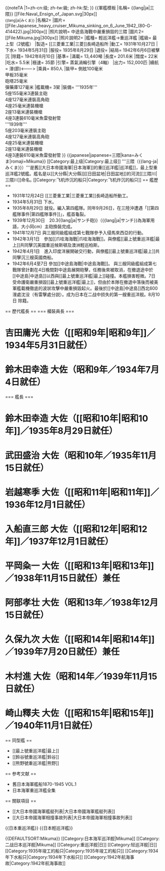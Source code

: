 {{noteTA
|1=zh-cn:级; zh-tw:級; zh-hk:型;
}}
{{軍艦模板
|名稱= {{lang|ja|三隈}} [[File:Naval_Ensign_of_Japan.svg|30px]]<br /><small>{{lang|ja|みくま}}</small>
|名稱2= 
|圖片= [[File:Japanese_heavy_cruiser_Mikuma_sinking_on_6_June_1942_(80-G-414422).jpg|300px]]
|照片說明= 中途島海戰中嚴重損毀的三隈
|圖片2= [[File:Mikuma.jpg|300px]]
|照片說明2= 
|艦種= 輕巡洋艦→重巡洋艦
|艦級= 最上型（2號艦）
|製造= [[三菱重工業|三菱]]長崎造船所
|動工= 1931年10月27日
|下水= 1934年5月31日
|服役= 1935年8月29日
|退役= 
|結局= 1942年6月6日被擊沉
|除籍= 1942年8月10日
|基準= 
|滿載= 13,440噸
|長度= 201.6米
|闊度= 22米
|吃水= 5.5米
|極速= 35節
|引擎= 蒸氣渦輪引擎（4軸）
|出力= 152,000匹
|續航= <!--->浬(節)<--->
|乘員= 850人
|裝甲= 側舷100毫米<br />甲板35毫米<br />砲塔25毫米<br />彈藥庫127毫米
|艦載機= 3架
|裝備= '''1935年'''<br />5座155毫米3連裝主砲<br />4座127毫米連裝高角砲<br />4座25毫米連裝機槍<br />2座13毫米連裝機槍<br />4座3連裝610毫米魚雷發射管<br />'''1939年'''<br />5座203毫米連裝主砲<br />4座127毫米連裝高角砲<br />4座25毫米連裝機槍<br />2座13毫米連裝機槍<br />4座3連裝610毫米魚雷發射管
}}
{{japanese|japanese=三隈|kana=みくま|romaji=Mikuma}}
[[Category:最上级|Category:最上级]]
'''三隈（{{lang-ja|みくま}}）'''是舊[[大日本帝國海軍|日本海軍]]的重[[巡洋艦|巡洋艦]]，最上型重巡洋艦2號艦。艦名是以[[大分縣|大分縣]][[日田盆地|日田盆地]]的河流[[三隈川|三隈川]]命名｡
[[Category:飞机炸沉的船只|Category:飞机炸沉的船只]]
== 艦歷 ==
* 1931年12月24日 [[三菱重工業|三菱重工業]]長崎造船所動工。
* 1934年5月31日 下水。
* 1935年8月29日 就役。編入第四艦隊。同年9月26日，在三陸沖遭遇「[[第四艦隊事件|第四艦隊事件]]」，艦首龜裂。
* 1939年12月30日　20.3{{lang|ja|サンチ砲}}（{{lang|ja|サンチ}}為海軍用語，大小同cm）主砲換裝完成。
* 1941年12月7日 與三艘同級艦組成第七戰隊參予入侵馬來西亞的行動。
* 1942年3月1日　參加[[爪哇海海戰|爪哇海海戰]]。與僚艦[[最上號重巡洋艦|最上]]共同擊沉美國重巡候斯頓及澳洲輕巡柏斯。
* 1942年4月1日　進入印度洋展開破交行動，與僚艦[[最上號重巡洋艦|最上]]共同擊沉三艘英國商船。
* 1942年6月4至7日 參加[[中途島海戰|中途島海戰]]。 與三艘同級艦組成第七戰隊曾計劃在4日晚間對中途島展開砲擊，任務後來被取消，在撤退途中於[[中途島|中途島]]以西與[[最上號重巡洋艦|最上]]碰撞。本艦損害輕微。7日　受命護衛嚴重損毀[[最上號重巡洋艦|最上]]，但由於本隊在撤退中落後而被美軍艦載機徹底的波狀攻擊中嚴重損毀起火。最後於[[中途島|中途島]]西北600浬處沈没（有雷擊處分説）。成为日本在二战中损失的第一艘重巡洋舰。8月10日 除籍。

== 歷代艦長 ==
=== 艤裝員長 ===
# 吉田庸光 大佐（[[昭和9年|昭和9年]]／1934年5月31日就任）
# 鈴木田幸造 大佐（昭和9年／1934年7月4日就任）

=== 艦長 ===
# 鈴木田幸造 大佐（[[昭和10年|昭和10年]]／1935年8月29日就任）
# 武田盛治 大佐（昭和10年／1935年11月15日就任）
# 岩越寒季 大佐（[[昭和11年|昭和11年]]／1936年12月1日就任）
# 入船直三郎 大佐（[[昭和12年|昭和12年]]／1937年12月1日就任）
# 平岡粂一 大佐（[[昭和13年|昭和13年]]／1938年11月15日就任）兼任
# 阿部孝壮 大佐（昭和13年／1938年12月15日就任）
# 久保九次 大佐（[[昭和14年|昭和14年]]／1939年7月20日就任）兼任
# 木村進 大佐（昭和14年／1939年11月15日就任）
# 崎山釋夫 大佐（[[昭和15年|昭和15年]]／1940年11月1日就任）

== 同型艦 ==
* [[最上號重巡洋艦|最上]]
* [[鈴谷號重巡洋艦|鈴谷]]
* [[熊野號重巡洋艦|熊野]]

== 参考文献 ==
* 舊日本海軍艦船1870-1945 VOL.1
* 日本海軍重巡洋艦全集

== 關联項目 ==
* [[大日本帝國海軍艦艇列表|大日本帝國海軍艦艇列表]]
* [[大日本帝國海軍相撞事故列表|大日本帝國海軍相撞事故列表]]

{{日本重巡洋艦}}
{{日本輕巡洋艦}}

{{DEFAULTSORT:Mikuma}}
[[Category:日本海军巡洋舰|Mikuma]]
[[Category:二战日本巡洋舰|Mikuma]]
[[Category:重巡洋舰|日]]
[[Category:轻巡洋舰|日]]
[[Category:1935年竣工的船只|Category:1935年竣工的船只]]
[[Category:1934年下水船只|Category:1934年下水船只]]
[[Category:1942年航海事故|Category:1942年航海事故]]